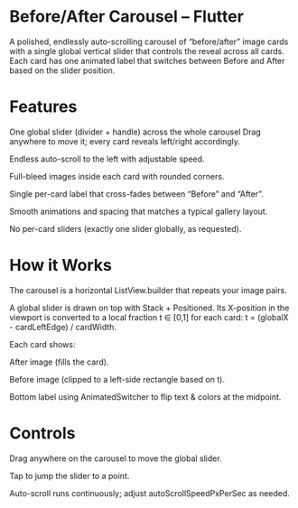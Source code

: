 # Before/After Carousel – Flutter

A polished, endlessly auto-scrolling carousel of “before/after” image cards with a single global vertical slider that controls the reveal across all cards.
Each card has one animated label that switches between Before and After based on the slider position.


# Features

One global slider (divider + handle) across the whole carousel
Drag anywhere to move it; every card reveals left/right accordingly.

Endless auto-scroll to the left with adjustable speed.

Full-bleed images inside each card with rounded corners.

Single per-card label that cross-fades between “Before” and “After”.

Smooth animations and spacing that matches a typical gallery layout.

No per-card sliders (exactly one slider globally, as requested).



# How it Works

The carousel is a horizontal ListView.builder that repeats your image pairs.

A global slider is drawn on top with Stack + Positioned.
Its X-position in the viewport is converted to a local fraction t ∈ [0,1]
for each card:
t = (globalX - cardLeftEdge) / cardWidth.

Each card shows:

After image (fills the card).

Before image (clipped to a left-side rectangle based on t).

Bottom label using AnimatedSwitcher to flip text & colors at the midpoint.


# Controls

Drag anywhere on the carousel to move the global slider.

Tap to jump the slider to a point.

Auto-scroll runs continuously; adjust autoScrollSpeedPxPerSec as needed.